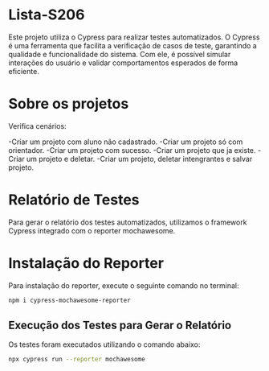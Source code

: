 # Lista-S206
Este projeto utiliza o Cypress para realizar testes automatizados. O Cypress é uma ferramenta que facilita a verificação de casos de teste, garantindo a qualidade e funcionalidade do sistema. Com ele, é possível simular interações do usuário e validar comportamentos esperados de forma eficiente.
# Sobre os projetos

Verifica cenários:

-Criar um projeto com aluno não cadastrado.
-Criar um projeto só com orientador.
-Criar um projeto com sucesso.
-Criar um projeto que ja existe.
-Criar um projeto e deletar.
-Criar um projeto, deletar intengrantes e salvar projeto.

# Relatório de Testes

Para gerar o relatório dos testes automatizados, utilizamos o framework Cypress integrado com o reporter mochawesome.

# Instalação do Reporter

Para instalação do reporter, execute o seguinte comando no terminal:

```bash
npm i cypress-mochawesome-reporter
```

## Execução dos Testes para Gerar o Relatório

Os testes foram executados utilizando o comando abaixo:

```bash
npx cypress run --reporter mochawesome
```